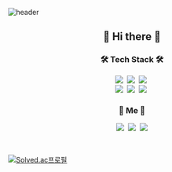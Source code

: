 ![header](https://capsule-render.vercel.app/api?type=soft&color=auto&height=150&section=header&text=SungminChoi&fontSize=70&animation=twinkling)

<h2 align="center">👋 Hi there 👋</h2>

<h3 align="center">🛠 Tech Stack 🛠</h3>

<p align="center">
  <img src="https://img.shields.io/badge/Python-3766AB?style=flat-square&logo=Python&logoColor=white"/></a>&nbsp 
  <img src="https://img.shields.io/badge/Javascript-ffb13b?style=flat-square&logo=javascript&logoColor=white"/></a>&nbsp 
  <img src="https://img.shields.io/badge/css-1572B6?style=flat-square&logo=css3&logoColor=white"/></a>&nbsp 
  <br>
  <img src="https://img.shields.io/badge/Django-092E20?style=flat-square&logo=Django&logoColor=white"/></a>&nbsp 
  <img src="https://img.shields.io/badge/Mysql-E6B91E?style=flat-square&logo=MySql&logoColor=white"/></a>&nbsp
  <img src="https://img.shields.io/badge/aws-333664?style=flat-square&logo=amazon-aws&logoColor=white"/></a>&nbsp 
</p>

<h3 align="center"> 🧸 Me 🧸 </h3>
<p align="center">
  <a href="https://velog.io/@choison"><img src="https://img.shields.io/badge/Tech%20Blog-11B48A?style=flat-square&logo=Vimeo&logoColor=white&link=https://velog.io/@choison"/></a>&nbsp
  <a href="https://www.instagram.com/cho1son/"><img src="https://img.shields.io/badge/Instagram-E4405F?style=flat-square&logo=Instagram&logoColor=white&link=https://www.instagram.com/cho1son/"/></a>&nbsp
  <a href="mailto:choism9854@naver.com"><img src="https://img.shields.io/badge/Gmail-d14836?style=flat-square&logo=Gmail&logoColor=white&link=choism9854@naver.com"/></a>
</p>
<br>

[![Solved.ac프로필](http://mazassumnida.wtf/api/v2/generate_badge?boj=choism9854)](https://solved.ac/choism9854)
